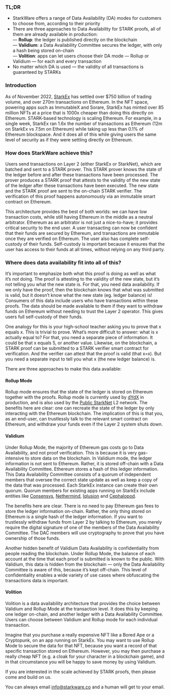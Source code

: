 ### TL;DR

* StarkWare offers a range of Data Availability (DA) modes for customers to choose from, according to their priority
* There are three approaches to Data Availability for STARK proofs, all of them are already available in production:\
  — **Rollup**: the ledger is published directly on the blockchain\
  — **Validium**: a Data Availability Committee secures the ledger, with only a hash being stored on-chain\
  — **Volition**: apps can let users choose their DA mode — Rollup or Validium — for each and every transaction
* No matter which DA is used — the validity of all transactions is guaranteed by STARKs

### Introduction

As of November 2022, [StarkEx](https://starkware.co/starkex/) has settled over $750 billion of trading volume, and over 270m transactions on Ethereum. In the NFT space, powering apps such as ImmutableX and Sorare, StarkEx has minted over 85 million NFTs at a price that is 1000x cheaper than doing this directly on Ethereum. STARK-based technology is scaling Ethereum. For example, in a single week, StarkEx ran 1.6x the number of transactions as Ethereum (12m on StarkEx vs 7.5m on Ethereum) while taking up less than 0.1% of Ethereum blockspace. And it does all of this while giving users the same level of security as if they were settling directly on Ethereum.

### How does StarkWare achieve this?

Users send transactions on Layer 2 (either StarkEx or StarkNet), which are batched and sent to a STARK prover. This STARK prover knows the state of the ledger before and after these transactions have been processed. The prover produces a STARK proof that attests to the validity of the new state of the ledger after these transactions have been executed. The new state and the STARK proof are sent to the on-chain STARK verifier. The verification of this proof happens autonomously via an immutable smart contract on Ethereum.

This architecture provides the best of both worlds: we can have low transaction costs, while still having Ethereum in the middle as a neutral arbitrator. Ethereum as an arbitrator is not just a nice-to-have; it provides critical security to the end user. A user transacting can now be confident that their funds are secured by Ethereum, and transactions are immutable once they are verified on Ethereum. The user also has complete self-custody of their funds. Self-custody is important because it ensures that the user has access to their funds at all times, without relying on any third party.

### Where does data availability fit into all of this?

It’s important to emphasize both what this proof is doing as well as what it’s *not* doing. The proof is attesting to the validity of the new state, but it’s not telling you what the new state is. For that, you need data availability. If we only have the proof, then the blockchain knows that what was submitted is valid, but it doesn’t know what the new state (eg. ledger balance) is! Consumers of this data include users who have transactions within these proofs. The data should be made available to them if they want to withdraw funds on Ethereum without needing to trust the Layer 2 operator. This gives users full self-custody of their funds.

One analogy for this is your high-school teacher asking you to prove that x equals x. This is trivial to prove. What’s more difficult to answer: what is x actually equal to? For that, you need a separate piece of information. It could be that x equals 5, or another value. Likewise, on the blockchain, a STARK proof can be submitted to a STARK verifier smart contract for verification. And the verifier can attest that the proof is valid (that x=x). But you need a separate input to tell you what x (the new ledger balance) is.

There are three approaches to make this data available:

#### Rollup Mode

Rollup mode ensures that the state of the ledger is stored on Ethereum together with the proofs. Rollup mode is currently used by [dYdX](https://dydx.exchange/) in production, and is also used by the [Public StarkNet](http://starknet.io/) L2 network. The benefits here are clear: one can recreate the state of the ledger by only interacting with the Ethereum blockchain. The implication of this is that you, as an end-user, can trustlessly talk to the relevant smart contract on Ethereum, and withdraw your funds even if the Layer 2 system shuts down.

#### Validium

Under Rollup Mode, the majority of Ethereum gas costs go to Data Availability, and not proof verification. This is because it is very gas-intensive to store data on the blockchain. In Validium mode, the ledger information is not sent to Ethereum. Rather, it is stored off-chain with a Data Availability Committee. Ethereum stores a hash of this ledger information. This Data Availability Committee consists of a quorum of independent members that oversee the correct state update as well as keep a copy of the data that was processed. Each StarkEx instance can create their own quorum. Quorum members for existing apps running on StarkEx include entities like [Consensys](https://consensys.net/), [Nethermind](https://nethermind.io/), [Iqlusion](https://iqlusion.io/) and [Cephalopod](https://cephalopod.equipment/).

The benefits here are clear. There is no need to pay Ethereum gas fees to store the ledger information on-chain. Rather, the only thing stored on Ethereum is a single hash of the ledger information. If you want to trustlessly withdraw funds from Layer 2 by talking to Ethereum, you merely require the digital signature of one of the members of the Data Availability Committee. The DAC members will use cryptography to prove that you have ownership of those funds.

Another hidden benefit of Validium Data Availability is confidentiality from people reading the blockchain. Under Rollup Mode, the balance of each account at the time that each proof is submitted is known to the public. With Validium, this data is hidden from the blockchain — only the Data Availability Committee is aware of this, because it’s kept off-chain. This level of confidentiality enables a wide variety of use cases where obfuscating the transactions data is important.

#### Volition

Volition is a data availability architecture that provides the choice between Validium and Rollup Mode at the transaction level. It does this by keeping one ledger on-chain, and another ledger with a Data Availability Committee. Users can choose between Validium and Rollup mode for each individual transaction.

Imagine that you purchase a really expensive NFT like a Bored Ape or a Cryptopunk, on an app running on StarkEx. You may want to use Rollup Mode to secure the data for that NFT, because you want a record of that specific transaction stored on Ethereum. However, you may then purchase a really cheap NFT (e.g. a cloak for your character in a blockchain game), and in that circumstance you will be happy to save money by using Validium.

If you are interested in the scale achieved by STARK proofs, then please come and build on us.



You can always email [info@starkware.co](mailto:info@starkware.co) and a human will get to your email.